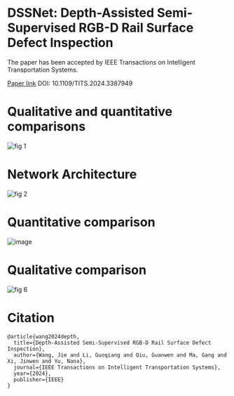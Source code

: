 DSSNet: Depth-Assisted Semi-Supervised RGB-D Rail Surface Defect Inspection
===
The paper has been accepted by IEEE Transactions on Intelligent Transportation Systems.

[Paper link](https://ieeexplore.ieee.org/abstract/document/10508233)  DOI: 10.1109/TITS.2024.3387949

Qualitative and quantitative comparisons
====
![fig 1](https://github.com/WJ-CV/DSSNet-IEEE-TITS/assets/101792089/30ca547a-1089-416d-8e9f-d34af9608b2c)

Network Architecture
====
![fig 2](https://github.com/WJ-CV/DSSNet-IEEE-TITS/assets/101792089/1d7a3256-c819-4884-a003-a038959e8611)

Quantitative comparison
====
![image](https://github.com/WJ-CV/DSSNet-IEEE-TITS/assets/101792089/f5805455-4a90-45ac-8fd6-17687a0018ae)

Qualitative comparison
====
![fig 6](https://github.com/WJ-CV/DSSNet-IEEE-TITS/assets/101792089/6e386e47-a7cc-4a9c-91ec-c8d51647bdf9)

Citation
===
```
@article{wang2024depth,
  title={Depth-Assisted Semi-Supervised RGB-D Rail Surface Defect Inspection},
  author={Wang, Jie and Li, Guoqiang and Qiu, Guanwen and Ma, Gang and Xi, Jinwen and Yu, Nana},
  journal={IEEE Transactions on Intelligent Transportation Systems},
  year={2024},
  publisher={IEEE}
}
```
